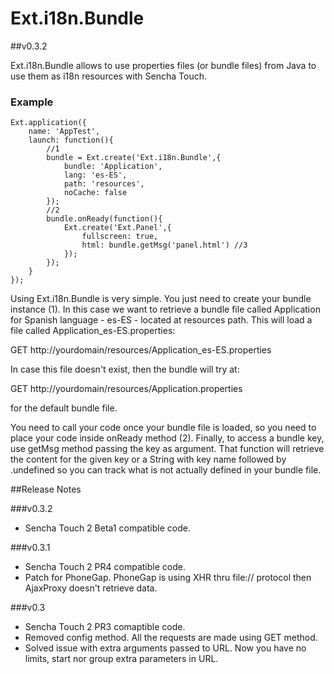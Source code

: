 # Ext.i18n.Bundle

##v0.3.2

Ext.i18n.Bundle allows to use properties files (or bundle files) from Java to use them as i18n resources with Sencha Touch.

### Example

	Ext.application({
		name: 'AppTest',
		launch: function(){
			//1
			bundle = Ext.create('Ext.i18n.Bundle',{
				bundle: 'Application',
				lang: 'es-ES',
				path: 'resources',
				noCache: false 
			});
			//2
			bundle.onReady(function(){
				Ext.create('Ext.Panel',{
					fullscreen: true,
					html: bundle.getMsg('panel.html') //3
				});
			});
		}
	});
	
Using Ext.i18n.Bundle is very simple. You just need to create your bundle instance (1). In this case we want to retrieve a bundle file called Application for Spanish language - es-ES - located at resources path. This will load a file called Application_es-ES.properties:

GET http://yourdomain/resources/Application_es-ES.properties

In case this file doesn't exist, then the bundle will try at:

GET http://yourdomain/resources/Application.properties

for the default bundle file.

You need to call your code once your bundle file is loaded, so you need to place your code inside onReady method (2). Finally, to access a bundle key, use getMsg method passing the key as argument. That function will retrieve the content for the given key or a String with key name followed by .undefined so you can track what is not actually defined in your bundle file.

##Release Notes

###v0.3.2
* Sencha Touch 2 Beta1 compatible code.


###v0.3.1
* Sencha Touch 2 PR4 compatible code.
* Patch for PhoneGap.  PhoneGap is using XHR thru file:// protocol then AjaxProxy doesn't retrieve data.

###v0.3
* Sencha Touch 2 PR3 comaptible code.
* Removed config method. All the requests are made using GET method.
* Solved issue with extra arguments passed to URL. Now you have no limits, start nor group extra parameters in URL.

	